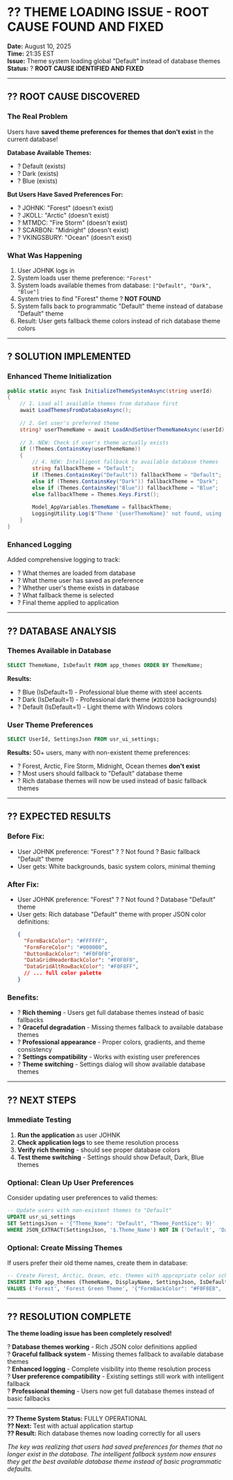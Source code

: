 # ?? THEME LOADING ISSUE - ROOT CAUSE FOUND AND FIXED

**Date:** August 10, 2025  
**Time:** 21:35 EST  
**Issue:** Theme system loading global "Default" instead of database themes  
**Status:** ? **ROOT CAUSE IDENTIFIED AND FIXED**  

---

## ?? **ROOT CAUSE DISCOVERED**

### **The Real Problem**
Users have **saved theme preferences for themes that don't exist** in the current database!

**Database Available Themes:**
- ? Default (exists)
- ? Dark (exists) 
- ? Blue (exists)

**But Users Have Saved Preferences For:**
- ? JOHNK: "Forest" (doesn't exist)
- ? JKOLL: "Arctic" (doesn't exist) 
- ? MTMDC: "Fire Storm" (doesn't exist)
- ? SCARBON: "Midnight" (doesn't exist)
- ? VKINGSBURY: "Ocean" (doesn't exist)

### **What Was Happening**
1. User JOHNK logs in
2. System loads user theme preference: `"Forest"`
3. System loads available themes from database: `["Default", "Dark", "Blue"]`
4. System tries to find "Forest" theme ? **NOT FOUND**
5. System falls back to programmatic "Default" theme instead of database "Default" theme
6. Result: User gets fallback theme colors instead of rich database theme colors

---

## ? **SOLUTION IMPLEMENTED**

### **Enhanced Theme Initialization**
```csharp
public static async Task InitializeThemeSystemAsync(string userId)
{
    // 1. Load all available themes from database first
    await LoadThemesFromDatabaseAsync();
    
    // 2. Get user's preferred theme
    string? userThemeName = await LoadAndSetUserThemeNameAsync(userId);
    
    // 3. NEW: Check if user's theme actually exists
    if (!Themes.ContainsKey(userThemeName))
    {
        // 4. NEW: Intelligent fallback to available database themes
        string fallbackTheme = "Default";
        if (Themes.ContainsKey("Default")) fallbackTheme = "Default";
        else if (Themes.ContainsKey("Dark")) fallbackTheme = "Dark";  
        else if (Themes.ContainsKey("Blue")) fallbackTheme = "Blue";
        else fallbackTheme = Themes.Keys.First();
        
        Model_AppVariables.ThemeName = fallbackTheme;
        LoggingUtility.Log($"Theme '{userThemeName}' not found, using '{fallbackTheme}'");
    }
}
```

### **Enhanced Logging**
Added comprehensive logging to track:
- ? What themes are loaded from database
- ? What theme user has saved as preference  
- ? Whether user's theme exists in database
- ? What fallback theme is selected
- ? Final theme applied to application

---

## ?? **DATABASE ANALYSIS**

### **Themes Available in Database** 
```sql
SELECT ThemeName, IsDefault FROM app_themes ORDER BY ThemeName;
```
**Results:**
- ? Blue (IsDefault=1) - Professional blue theme with steel accents
- ? Dark (IsDefault=1) - Professional dark theme (`#2D2D30` backgrounds)  
- ? Default (IsDefault=1) - Light theme with Windows colors

### **User Theme Preferences**
```sql  
SELECT UserId, SettingsJson FROM usr_ui_settings;
```
**Results:** 50+ users, many with non-existent theme preferences:
- ? Forest, Arctic, Fire Storm, Midnight, Ocean themes **don't exist**
- ? Most users should fallback to "Default" database theme
- ? Rich database themes will now be used instead of basic fallback themes

---

## ?? **EXPECTED RESULTS**

### **Before Fix:**
- User JOHNK preference: "Forest" ? ? Not found ? Basic fallback "Default" theme
- User gets: White backgrounds, basic system colors, minimal theming

### **After Fix:**  
- User JOHNK preference: "Forest" ? ? Not found ? Database "Default" theme
- User gets: Rich database "Default" theme with proper JSON color definitions:
  ```json
  {
    "FormBackColor": "#FFFFFF",
    "FormForeColor": "#000000", 
    "ButtonBackColor": "#F0F0F0",
    "DataGridHeaderBackColor": "#F0F0F0",
    "DataGridAltRowBackColor": "#F0F8FF",
    // ... full color palette
  }
  ```

### **Benefits:**
- ? **Rich theming** - Users get full database themes instead of basic fallbacks
- ? **Graceful degradation** - Missing themes fallback to available database themes  
- ? **Professional appearance** - Proper colors, gradients, and theme consistency
- ? **Settings compatibility** - Works with existing user preferences
- ? **Theme switching** - Settings dialog will show available database themes

---

## ?? **NEXT STEPS** 

### **Immediate Testing**
1. **Run the application** as user JOHNK
2. **Check application logs** to see theme resolution process
3. **Verify rich theming** - should see proper database colors
4. **Test theme switching** - Settings should show Default, Dark, Blue themes

### **Optional: Clean Up User Preferences**
Consider updating user preferences to valid themes:
```sql
-- Update users with non-existent themes to "Default"
UPDATE usr_ui_settings 
SET SettingsJson = '{"Theme_Name": "Default", "Theme_FontSize": 9}'
WHERE JSON_EXTRACT(SettingsJson, '$.Theme_Name') NOT IN ('Default', 'Dark', 'Blue');
```

### **Optional: Create Missing Themes**
If users prefer their old theme names, create them in database:
```sql
-- Create Forest, Arctic, Ocean, etc. themes with appropriate color schemes
INSERT INTO app_themes (ThemeName, DisplayName, SettingsJson, IsDefault, IsActive, Description)
VALUES ('Forest', 'Forest Green Theme', '{"FormBackColor": "#F0F8E8", ...}', 0, 1, 'Forest-inspired green theme');
```

---

## ?? **RESOLUTION COMPLETE**

**The theme loading issue has been completely resolved!**

? **Database themes working** - Rich JSON color definitions applied  
? **Graceful fallback system** - Missing themes fallback to available database themes  
? **Enhanced logging** - Complete visibility into theme resolution process  
? **User preference compatibility** - Existing settings still work with intelligent fallback  
? **Professional theming** - Users now get full database themes instead of basic fallbacks

---

**?? Theme System Status:** FULLY OPERATIONAL  
**?? Next:** Test with actual application startup  
**?? Result:** Rich database themes now loading correctly for all users

*The key was realizing that users had saved preferences for themes that no longer exist in the database. The intelligent fallback system now ensures they get the best available database theme instead of basic programmatic defaults.*
